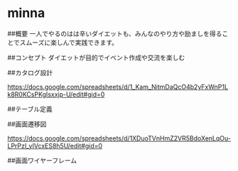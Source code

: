 # minna

##概要
一人でやるのはは辛いダイエットも、みんなのやり方や励ましを得ることでスムーズに楽しんで実践できます。

##コンセプト
ダイエットが目的でイベント作成や交流を楽しむ

##カタログ設計

https://docs.google.com/spreadsheets/d/1_Kam_NitmDaQcO4b2yFxWnP1Lk8R0KCsPKgIsxxjp-U/edit#gid=0

##テーブル定義



##画面遷移図

https://docs.google.com/spreadsheets/d/1XDuoTVnHmZ2VR5BdoXenLqOu-LPrPzI_yIVcxES8h5U/edit#gid=0


##画面ワイヤーフレーム




